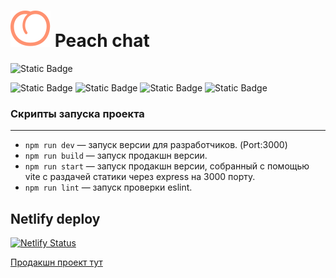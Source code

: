 # ![alt logo](Aftors/middle.messenger.praktikum.yandex/tree/sprint_1/src/../../../../../static/peach.svg) Peach chat

![Static Badge](https://img.shields.io/badge/ready-99%25-green)

![Static Badge](https://img.shields.io/badge/build-passing-brightgreen)
![Static Badge](https://img.shields.io/badge/node-%5E20.7.0-blue)
![Static Badge](https://img.shields.io/badge/vite-%5E5.0.8-blue)
![Static Badge](https://img.shields.io/badge/Handlebars-%5E4.7.8-blue)

### Скрипты запуска проекта

---

-   `npm run dev` — запуск версии для разработчиков. (Port:3000)
-   `npm run build` — запуск продакшн версии.
-   `npm run start` — запуск продакшн версии, собранный с помощью vite с раздачей статики через express на 3000 порту.
-   `npm run lint` — запуск проверки eslint.

## Netlify deploy

[![Netlify Status](https://api.netlify.com/api/v1/badges/906e43b3-c64a-47b1-b451-dff64e13aeeb/deploy-status)](https://app.netlify.com/sites/venerable-gnome-ebc130/deploys)

[Продакшн проект тут](https://prod--venerable-gnome-ebc130.netlify.app/)
